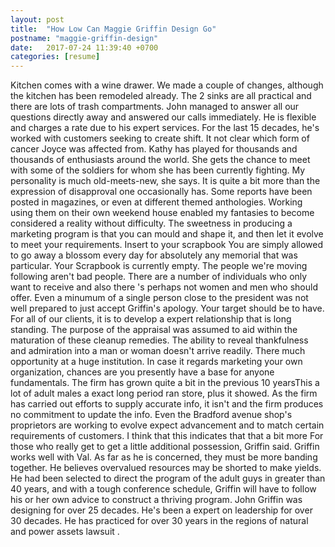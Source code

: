 ```yaml
---
layout: post
title:  "How Low Can Maggie Griffin Design Go"
postname: "maggie-griffin-design"
date:   2017-07-24 11:39:40 +0700
categories: [resume]
---
```

Kitchen comes with a wine drawer. We made a couple of changes, although the kitchen has been remodeled already. The 2 sinks are all practical and there are lots of trash compartments. John managed to answer all our questions directly away and answered our calls immediately. He is flexible and charges a rate due to his expert services. For the last 15 decades, he's worked with customers seeking to create shift. It not clear which form of cancer Joyce was affected from. Kathy has played for thousands and thousands of enthusiasts around the world. She gets the chance to meet with some of the soldiers for whom she has been currently fighting. My personality is much old-meets-new, she says. It is quite a bit more than the expression of disapproval one occasionally has. Some reports have been posted in magazines, or even at different themed anthologies. Working using them on their own weekend house enabled my fantasies to become considered a reality without difficulty. The sweetness in producing a marketing program is that you can mould and shape it, and then let it evolve to meet your requirements. Insert to your scrapbook You are simply allowed to go away a blossom every day for absolutely any memorial that was particular. Your Scrapbook is currently empty. The people we're moving following aren't bad people. There are a number of individuals who only want to receive and also there 's perhaps not women and men who should offer. Even a minumum of a single person close to the president was not well prepared to just accept Griffin's apology. Your target should be to have. For all of our clients, it is to develop a expert relationship that is long standing. The purpose of the appraisal was assumed to aid within the maturation of these cleanup remedies. The ability to reveal thankfulness and admiration into a man or woman doesn't arrive readily. There much opportunity at a huge institution. In case it regards marketing your own organization, chances are you presently have a base for anyone fundamentals. The firm has grown quite a bit in the previous 10 yearsThis a lot of adult males a exact long period ran store, plus it showed. As the firm has carried out efforts to supply accurate info, it isn't and the firm produces no commitment to update the info. Even the Bradford avenue shop's proprietors are working to evolve expect advancement and to match certain requirements of customers. I think that this indicates that that a bit more For those who really get to get a little additional possession, Griffin said. Griffin works well with Val. As far as he is concerned, they must be more banding together. He believes overvalued resources may be shorted to make yields. He had been selected to direct the program of the adult guys in greater than 40 years, and with a tough conference schedule, Griffin will have to follow his or her own advice to construct a thriving program. John Griffin was designing for over 25 decades. He's been a expert on leadership for over 30 decades. He has practiced for over 30 years in the regions of natural and power assets lawsuit .
